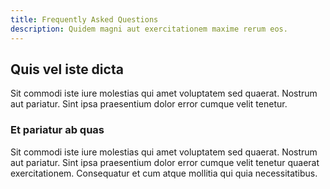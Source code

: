 ```yaml
---
title: Frequently Asked Questions
description: Quidem magni aut exercitationem maxime rerum eos.
---
```


## Quis vel iste dicta

Sit commodi iste iure molestias qui amet voluptatem sed quaerat. Nostrum aut pariatur.
Sint ipsa praesentium dolor error cumque velit tenetur.

### Et pariatur ab quas

Sit commodi iste iure molestias qui amet voluptatem sed quaerat. Nostrum aut pariatur.
Sint ipsa praesentium dolor error cumque velit tenetur quaerat exercitationem. Consequatur
et cum atque mollitia qui quia necessitatibus.
